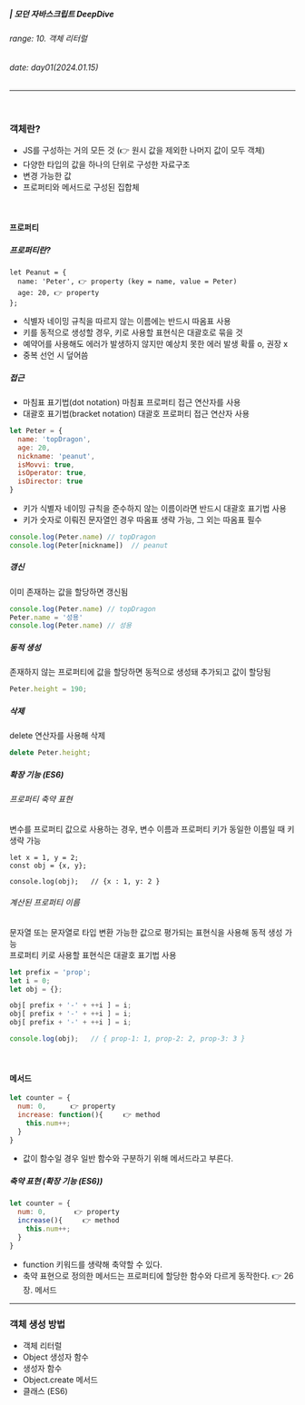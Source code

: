 ##### | 모던 자바스크립트 DeepDive <br />

###### range: 10. 객체 리터럴 <br />

###### date: day01(2024.01.15) <br />

<hr />
<br />

### 객체란?

- JS를 구성하는 거의 모든 것 (👉 원시 값을 제외한 나머지 값이 모두 객체)
- 다양한 타입의 값을 하나의 단위로 구성한 자료구조
- 변경 가능한 값
- 프로퍼티와 메서드로 구성된 집합체

<br />

#### 프로퍼티

##### 프로퍼티란?

```
let Peanut = {
  name: 'Peter', 👉 property (key = name, value = Peter)
  age: 20, 👉 property
};
```
- 식별자 네이밍 규칙을 따르지 않는 이름에는 반드시 따옴표 사용
- 키를 동적으로 생성할 경우, 키로 사용할 표현식은 대괄호로 묶을 것
- 예약어를 사용해도 에러가 발생하지 않지만 예상치 못한 에러 발생 확률 o, 권장 x
- 중복 선언 시 덮어씀

##### 접근

- 마침표 표기법(dot notation)      마침표 프로퍼티 접근 연산자를 사용 
- 대괄호 표기법(bracket notation)  대괄호 프로퍼티 접근 연산자 사용 

```javascript
let Peter = {
  name: 'topDragon',
  age: 20,
  nickname: 'peanut',
  isMovvi: true,
  isOperator: true,
  isDirector: true
}
```

- 키가 식별자 네이밍 규칙을 준수하지 않는 이름이라면 반드시 대괄호 표기법 사용
- 키가 숫자로 이뤄진 문자열인 경우 따옴표 생략 가능, 그 외는 따옴표 필수

```javascript
console.log(Peter.name) // topDragon
console.log(Peter[nickname])  // peanut
```


##### 갱신

이미 존재하는 값을 할당하면 갱신됨

```javascript
console.log(Peter.name) // topDragon
Peter.name = '성용'
console.log(Peter.name) // 성용
```

##### 동적 생성

존재하지 않는 프로퍼티에 값을 할당하면 동적으로 생성돼 추가되고 값이 할당됨

```javascript
Peter.height = 190;
```

##### 삭제

delete 연산자를 사용해 삭제

```javascript
delete Peter.height;
```

##### 확장 기능 (ES6)
###### 프로퍼티 축약 표현
변수를 프로퍼티 값으로 사용하는 경우, 변수 이름과 프로퍼티 키가 동일한 이름일 때 키 생략 가능

```
let x = 1, y = 2;
const obj = {x, y};

console.log(obj);   // {x : 1, y: 2 }
```

###### 계산된 프로퍼티 이름
문자열 또는 문자열로 타입 변환 가능한 값으로 평가되는 표현식을 사용해 동적 생성 가능 <br />
프로퍼티 키로 사용할 표현식은 대괄호 표기법 사용

```javascript
let prefix = 'prop';
let i = 0;
let obj = {};

obj[ prefix + '-' + ++i ] = i;
obj[ prefix + '-' + ++i ] = i;
obj[ prefix + '-' + ++i ] = i;

console.log(obj);   // { prop-1: 1, prop-2: 2, prop-3: 3 }
```

<br />

#### 메서드

```javascript
let counter = {
  num: 0,      👉 property
  increase: function(){     👉 method
    this.num++;
  }
}
```
- 값이 함수일 경우 일반 함수와 구분하기 위해 메서드라고 부른다.

##### 축약 표현 (확장 기능 (ES6))

```javascript
let counter = {
  num: 0,       👉 property
  increase(){     👉 method
    this.num++;
  }
}
```

- function 키워드를 생략해 축약할 수 있다.
- 축약 표현으로 정의한 메서드는 프로퍼티에 할당한 함수와 다르게 동작한다. 👉 26장. 메서드



---


### 객체 생성 방법

- 객체 리터럴
- Object 생성자 함수
- 생성자 함수
- Object.create 메서드
- 클래스 (ES6)








